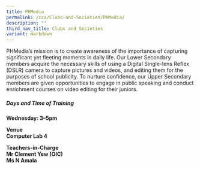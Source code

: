 ```yaml
---
title: PHMedia
permalink: /cca/Clubs-and-Societies/PHMedia/
description: ""
third_nav_title: Clubs and Societies
variant: markdown
---
```


PHMedia’s mission is to create awareness of the importance of capturing significant yet fleeting moments in daily life. Our Lower Secondary members acquire the necessary skills of using a Digital Single-lens Reflex (DSLR) camera to capture pictures and videos, and editing them for the purposes of school publicity. To nurture confidence, our Upper Secondary members are given opportunities to engage in public speaking and conduct enrichment courses on video editing for their juniors.


<h5>Days and Time of Training</h5>
<b>Wednesday: 3–5pm<br></b>

<b>Venue<br>
Computer Lab 4</b><br>

<b>Teachers-in-Charge<br>
Mr Clement Yew (OIC)  <br>
Ms N Amala <br></b>
